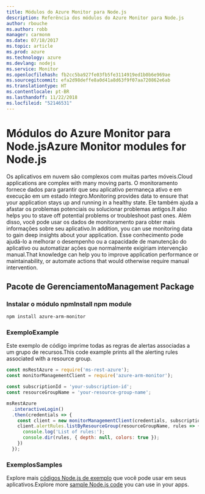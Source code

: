 ```yaml
---
title: Módulos do Azure Monitor para Node.js
description: Referência dos módulos do Azure Monitor para Node.js
author: rbouche
ms.author: robb
manager: carmonm
ms.date: 07/18/2017
ms.topic: article
ms.prod: azure
ms.technology: azure
ms.devlang: nodejs
ms.service: Monitor
ms.openlocfilehash: fb2cc5ba927fe03fb5fe3114919ed1b0b6e969ae
ms.sourcegitcommit: efa2d98deffe8a0d41a8d63f9f07aa720862e6ab
ms.translationtype: HT
ms.contentlocale: pt-BR
ms.lasthandoff: 11/22/2018
ms.locfileid: "52146531"
---
```

# <a name="azure-monitor-modules-for-nodejs"></a><span data-ttu-id="ae9ff-103">Módulos do Azure Monitor para Node.js</span><span class="sxs-lookup"><span data-stu-id="ae9ff-103">Azure Monitor modules for Node.js</span></span>

<span data-ttu-id="ae9ff-104">Os aplicativos em nuvem são complexos com muitas partes móveis.</span><span class="sxs-lookup"><span data-stu-id="ae9ff-104">Cloud applications are complex with many moving parts.</span></span> <span data-ttu-id="ae9ff-105">O monitoramento fornece dados para garantir que seu aplicativo permaneça ativo e em execução em um estado íntegro.</span><span class="sxs-lookup"><span data-stu-id="ae9ff-105">Monitoring provides data to ensure that your application stays up and running in a healthy state.</span></span> <span data-ttu-id="ae9ff-106">Ele também ajuda a afastar os problemas potenciais ou solucionar problemas antigos.</span><span class="sxs-lookup"><span data-stu-id="ae9ff-106">It also helps you to stave off potential problems or troubleshoot past ones.</span></span> <span data-ttu-id="ae9ff-107">Além disso, você pode usar os dados de monitoramento para obter mais informações sobre seu aplicativo.</span><span class="sxs-lookup"><span data-stu-id="ae9ff-107">In addition, you can use monitoring data to gain deep insights about your application.</span></span> <span data-ttu-id="ae9ff-108">Esse conhecimento pode ajudá-lo a melhorar o desempenho ou a capacidade de manutenção do aplicativo ou automatizar ações que normalmente exigiriam intervenção manual.</span><span class="sxs-lookup"><span data-stu-id="ae9ff-108">That knowledge can help you to improve application performance or maintainability, or automate actions that would otherwise require manual intervention.</span></span>

## <a name="management-package"></a><span data-ttu-id="ae9ff-109">Pacote de Gerenciamento</span><span class="sxs-lookup"><span data-stu-id="ae9ff-109">Management Package</span></span>

### <a name="install-npm-module"></a><span data-ttu-id="ae9ff-110">Instalar o módulo npm</span><span class="sxs-lookup"><span data-stu-id="ae9ff-110">Install npm module</span></span>

```bash
npm install azure-arm-monitor
```

### <a name="example"></a><span data-ttu-id="ae9ff-111">Exemplo</span><span class="sxs-lookup"><span data-stu-id="ae9ff-111">Example</span></span>

<span data-ttu-id="ae9ff-112">Este exemplo de código imprime todas as regras de alertas associadas a um grupo de recursos.</span><span class="sxs-lookup"><span data-stu-id="ae9ff-112">This code example prints all the alerting rules associated with a resource group.</span></span>

```javascript
const msRestAzure = require('ms-rest-azure');
const monitorManagementClient = require('azure-arm-monitor');

const subscriptionId = 'your-subscription-id';
const resourceGroupName = 'your-resource-group-name';

msRestAzure
  .interactiveLogin()
  .then(credentials => {
    const client = new monitorManagementClient(credentials, subscriptionId);
    client.alertRules.listByResourceGroup(resourceGroupName, rules => {
      console.log('List of rules:');
      console.dir(rules, { depth: null, colors: true });
    })
  });
```

### <a name="samples"></a><span data-ttu-id="ae9ff-113">Exemplos</span><span class="sxs-lookup"><span data-stu-id="ae9ff-113">Samples</span></span>

<span data-ttu-id="ae9ff-114">Explore mais [códigos Node.js de exemplo](https://azure.microsoft.com/resources/samples/?platform=nodejs) que você pode usar em seus aplicativos.</span><span class="sxs-lookup"><span data-stu-id="ae9ff-114">Explore more [sample Node.js code](https://azure.microsoft.com/resources/samples/?platform=nodejs) you can use in your apps.</span></span>
